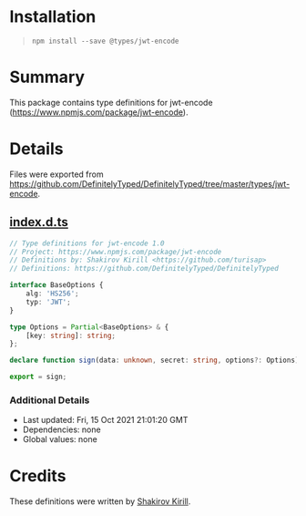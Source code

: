 # Installation
> `npm install --save @types/jwt-encode`

# Summary
This package contains type definitions for jwt-encode (https://www.npmjs.com/package/jwt-encode).

# Details
Files were exported from https://github.com/DefinitelyTyped/DefinitelyTyped/tree/master/types/jwt-encode.
## [index.d.ts](https://github.com/DefinitelyTyped/DefinitelyTyped/tree/master/types/jwt-encode/index.d.ts)
````ts
// Type definitions for jwt-encode 1.0
// Project: https://www.npmjs.com/package/jwt-encode
// Definitions by: Shakirov Kirill <https://github.com/turisap>
// Definitions: https://github.com/DefinitelyTyped/DefinitelyTyped

interface BaseOptions {
    alg: 'HS256';
    typ: 'JWT';
}

type Options = Partial<BaseOptions> & {
    [key: string]: string;
};

declare function sign(data: unknown, secret: string, options?: Options): string;

export = sign;

````

### Additional Details
 * Last updated: Fri, 15 Oct 2021 21:01:20 GMT
 * Dependencies: none
 * Global values: none

# Credits
These definitions were written by [Shakirov Kirill](https://github.com/turisap).
